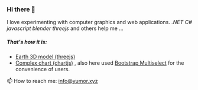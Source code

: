 ### Hi there 👋
I love experimenting with computer graphics and web applications.
*.NET C# javascript blender threejs* and others help me ...

##### That's how it is:
- [Earth 3D model (threejs)](https://moroz69off.github.io/earththreed/)
- [Complex chart (chartjs)](https://moroz69off.github.io/complex.chart/) , also here used [Bootstrap Multiselect](http://davidstutz.github.io/bootstrap-multiselect/) for the convenience of users.

📫 How to reach me: info@yumor.xyz

<!--
**moroz69off/moroz69off** is a ✨ _special_ ✨ repository because its `README.md` (this file) appears on your GitHub profile.

Here are some ideas to get you started:

- 🔭 I’m currently working on ...
- 🌱 I’m currently learning ...
- 👯 I’m looking to collaborate on ...
- 🤔 I’m looking for help with ...
- 💬 Ask me about ...
- 📫 How to reach me: ...
- 😄 Pronouns: ...
- ⚡ Fun fact: ...
-->

